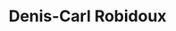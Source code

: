 ---
title: Denis-Carl Robidoux
collection: members
layout: member_fr.html
image: Denis-Carl Robidoux.jpg
url: denis-carl-robidoux
---